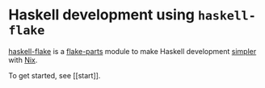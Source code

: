 # Haskell development using `haskell-flake`

[haskell-flake](https://github.com/srid/haskell-flake) is a [flake-parts](https://flake.parts/) module to make Haskell development [simpler](start.md#under-the-hood) with [Nix](https://nixos.asia/en/nix).

To get started, see [[start]].
